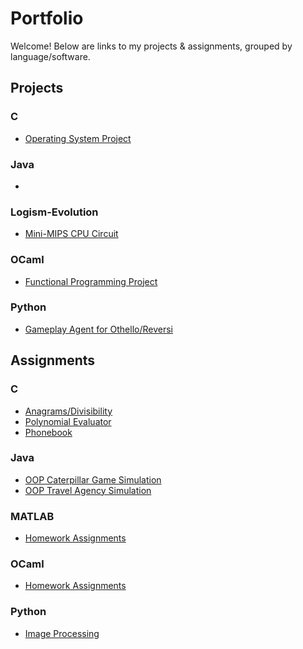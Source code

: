 # Portfolio

Welcome! Below are links to my projects & assignments, grouped by language/software.

## Projects
### C
- [Operating System Project](https://github.com/allisonmeikle/operating-system-project.git)

### Java
- []()

### Logism-Evolution
- [Mini-MIPS CPU Circuit](https://github.com/allisonmeikle/mini-MIPS-CPU-circuit.git)

### OCaml
- [Functional Programming Project](https://github.com/allisonmeikle/functional-programming-project.git)

### Python
- [Gameplay Agent for Othello/Reversi](https://github.com/allisonmeikle/othello-gameplay-agent.git)

## Assignments
### C
- [Anagrams/Divisibility](https://github.com/allisonmeikle/anagrams-and-divisibility.git)
- [Polynomial Evaluator](https://github.com/allisonmeikle/polynomial-evaluator.git)
- [Phonebook](https://github.com/allisonmeikle/phonebook.git)

### Java
- [OOP Caterpillar Game Simulation](https://github.com/allisonmeikle/oop-caterpillar-game.git)
- [OOP Travel Agency Simulation](https://github.com/allisonmeikle/oop-travel-agency-simulation.git)

### MATLAB
- [Homework Assignments](https://github.com/allisonmeikle/matlab-homeworks.git)

### OCaml
- [Homework Assignments](https://github.com/allisonmeikle/ocaml-homeworks.git)

### Python
- [Image Processing](https://github.com/allisonmeikle/image-processing.git)
